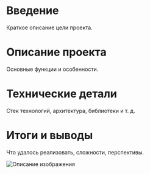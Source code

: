# Введение  
Краткое описание цели проекта.  

# Описание проекта  
Основные функции и особенности.  

# Технические детали  
Стек технологий, архитектура, библиотеки и т. д.  

# Итоги и выводы  
Что удалось реализовать, сложности, перспективы.  

![Описание изображения](images/your-image.png)
